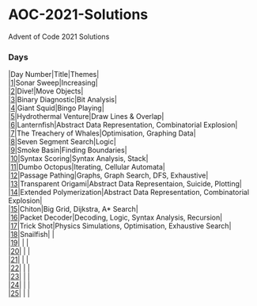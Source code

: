 # AOC-2021-Solutions
Advent of Code 2021 Solutions


### Days
|Day Number|Title|Themes|  
|[1](./Days/Day_1)|Sonar Sweep|Increasing|  
|[2](./Days/Day_2)|Dive!|Move Objects|  
|[3](./Days/Day_3)|Binary Diagnostic|Bit Analysis|  
|[4](./Days/Day_4)|Giant Squid|Bingo Playing|  
|[5](./Days/Day_5)|Hydrothermal Venture|Draw Lines & Overlap|  
|[6](./Days/Day_6)|Lanternfish|Abstract Data Representation, Combinatorial Explosion|  
|[7](./Days/Day_7)|The Treachery of Whales|Optimisation, Graphing Data|  
|[8](./Days/Day_8)|Seven Segment Search|Logic|  
|[9](./Days/Day_9)|Smoke Basin|Finding Boundaries|  
|[10](./Days/Day_10)|Syntax Scoring|Syntax Analysis, Stack|  
|[11](./Days/Day_11)|Dumbo Octopus|Iterating, Cellular Automata|  
|[12](./Days/Day_12)|Passage Pathing|Graphs, Graph Search, DFS, Exhaustive|  
|[13](./Days/Day_13)|Transparent Origami|Abstract Data Representaion, Suicide, Plotting|  
|[14](./Days/Day_14)|Extended Polymerization|Abstract Data Representation, Combinatorial Explosion|  
|[15](./Days/Day_15)|Chiton|Big Grid, Dijkstra, A* Search|  
|[16](./Days/Day_16)|Packet Decoder|Decoding, Logic, Syntax Analysis, Recursion|  
|[17](./Days/Day_17)|Trick Shot|Physics Simulations, Optimisation, Exhaustive Search|  
|[18](./Days/Day_18)|Snailfish| |  
|[19](./Days/Day_19)| | |  
|[20](./Days/Day_20)| | |  
|[21](./Days/Day_21)| | |  
|[22](./Days/Day_22)| | |  
|[23](./Days/Day_23)| | |  
|[24](./Days/Day_24)| | |  
|[25](./Days/Day_25)| | |  
